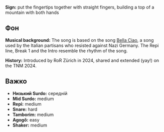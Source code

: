 **Sign:** put the fingertips together with straight fingers, building a top of a
mountain with both hands

## Фон

**Musical background:** The song is based on the song [Bella
Ciao](https://en.wikipedia.org/wiki/Bella_ciao), a song used by the Italian
partisans who resisted against Nazi Germany. The Repi line, Break 1 and the
Intro resemble the rhythm of the song.

**History:** Introduced by RoR Zürich in 2024, shared and extended (yay!) on the
TNM 2024.

## Важко

* **Низький Surdo:** середній
* **Mid Surdo:** medium
* **Repi:** medium
* **Snare:** hard
* **Tamborim:** medium
* **Agogô:** easy
* **Shaker:** medium
